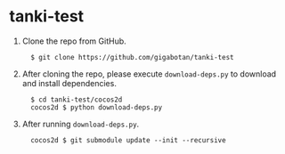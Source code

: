 # tanki-test

1. Clone the repo from GitHub.

         $ git clone https://github.com/gigabotan/tanki-test
2. After cloning the repo, please execute `download-deps.py` to download and install dependencies.

         $ cd tanki-test/cocos2d
         cocos2d $ python download-deps.py

3. After running `download-deps.py`.

         cocos2d $ git submodule update --init --recursive

